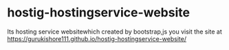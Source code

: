 # hostig-hostingservice-website
Its hosting service websitewhich created by bootstrap,js
you visit the site at https://gurukishore111.github.io/hostig-hostingservice-website/
